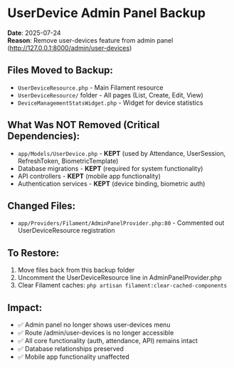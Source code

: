 # UserDevice Admin Panel Backup

**Date**: 2025-07-24  
**Reason**: Remove user-devices feature from admin panel (http://127.0.0.1:8000/admin/user-devices)

## Files Moved to Backup:
- `UserDeviceResource.php` - Main Filament resource
- `UserDeviceResource/` folder - All pages (List, Create, Edit, View)
- `DeviceManagementStatsWidget.php` - Widget for device statistics

## What Was NOT Removed (Critical Dependencies):
- `app/Models/UserDevice.php` - **KEPT** (used by Attendance, UserSession, RefreshToken, BiometricTemplate)
- Database migrations - **KEPT** (required for system functionality)
- API controllers - **KEPT** (mobile app functionality)
- Authentication services - **KEPT** (device binding, biometric auth)

## Changed Files:
- `app/Providers/Filament/AdminPanelProvider.php:80` - Commented out UserDeviceResource registration

## To Restore:
1. Move files back from this backup folder
2. Uncomment the UserDeviceResource line in AdminPanelProvider.php
3. Clear Filament caches: `php artisan filament:clear-cached-components`

## Impact:
- ✅ Admin panel no longer shows user-devices menu
- ✅ Route /admin/user-devices is no longer accessible  
- ✅ All core functionality (auth, attendance, API) remains intact
- ✅ Database relationships preserved
- ✅ Mobile app functionality unaffected